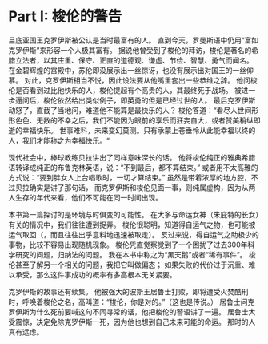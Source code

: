 # Part I: 梭伦的警告

吕底亚国王克罗伊斯被公认是当时最富有的人。
直到今天，罗曼斯语中仍用“富如克罗伊斯”来形容一个人极其富有。
据说他曾受到了梭伦的拜访，梭伦是著名的希腊立法者，以其庄重、保守、正直的道德观、谦虚、节俭、智慧、勇气而闻名。
在金碧辉煌的宫殿中，苏伦即没展示出一丝惊讶，也没有展示出对国王的一丝仰慕。
对此，克罗伊斯相当不悦，因此设法要从他嘴里套出一些恭维之辞。
他问梭伦是否看到过比他快乐的人，梭伦提起有个高贵的人，其最终死于战场。
被进一步逼问后，梭伦依然给出类似例子，即英勇的但是已经过世的人。
最后克罗伊斯动怒了，直截了当地问，难道他不能算是最快乐的人？
梭伦答道：“看尽人世间形形色色、无数的不幸之后，我们不能因为眼前的享乐而狂妄自大，或者赞美稍纵即逝的幸福快乐。
世事难料，未来变幻莫测。只有承蒙上苍垂怜从此能幸福以终的人，我们才能称之为幸福快乐。“


现代社会中，棒球教练贝拉讲出了同样意味深长的话。
他将梭伦纯正的雅典希腊语转译成纯正的布鲁克林英语，说：“不到最后，都不算结束。”
或者用不太高雅的方式说：“要到胖女人上台唱歌时，一切才算结束。”
虽然是带着浓厚的地方腔，不过贝拉确实是讲了那句话，
而克罗伊斯和梭伦见面一事，则纯属虚构，因为从两人生存的年代来看，他们不可能在同一时间出现。

本书第一篇探讨的是环境与时俱变的可能性。
在大多与命运女神（朱庇特的长女）有关的情况中，我们往往遭到捉弄。
梭伦很聪明，知道得自运气之物，也可能被运气取回（，而且往往出乎意料地迅速被取走）。
反过来说，得自运气之助极少的事物，比较不容易出现随机现象。
梭伦凭直觉察觉到了一个困扰了过去300年科学研究的问题，归纳法的问题。
我在本书中称之为“黑天鹅”或者“稀有事件”。
梭伦甚至了解另一个相关的问题，我把它叫做偏态；
如果失败的代价过于沉重、难以承受，那么这件事成功的概率有多高根本无关紧要。

克罗伊斯的故事还有续集。
他被强大的波斯王居鲁士打败，即将遭受火焚酷刑时，呼唤着梭伦之名，高叫道：“梭伦，你是对的。”（这也是传说。）
居鲁士问克罗伊斯为什么死前要喊这句不同寻常的话，他把梭伦的警语讲了一遍。
居鲁士大受震惊，决定免除克罗伊斯一死，因为他也想到自己未来可能的命运。
那时的人真有远虑。

